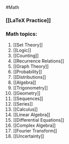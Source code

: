 #Math 
### [[LaTeX Practice]]
### Math topics:
1. [[Set Theory]]
2. [[Logic]]
3. [[Counting]]
4. [[Recurrence Relations]]
5. [[Graph Theory]]
6. [[Probability]]
7. [[Distributions]]
8. [[Algebra]]
9. [[Trigonometry]]
10. [[Geometry]]
11. [[Sequences]]
12. [[Series]]
13. [[Calculus]]
14. [[Linear Algebra]]
15. [[Differential Equations]]
16. [[Complex Algebra]]
17. [[Fourier Transform]]
18. [[Uncertainty]]